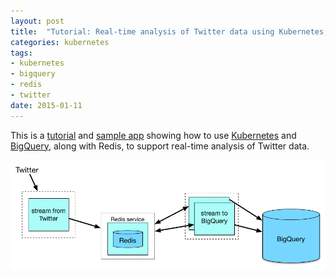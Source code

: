 ```yaml
---
layout: post
title:  "Tutorial: Real-time analysis of Twitter data using Kubernetes, Redis and BigQuery"
categories: kubernetes
tags:
- kubernetes
- bigquery
- redis
- twitter
date: 2015-01-11
---
```


This is a [tutorial](https://cloud.google.com/solutions/real-time-analysis/kubernetes-redis-bigquery) and [sample app](https://github.com/GoogleCloudPlatform/kubernetes-bigquery-python/) showing how to use [Kubernetes](http://kubernetes.io/) and [BigQuery](https://cloud.google.com/bigquery/), along with Redis, to support real-time analysis of Twitter data.

<img src="/images/k8s_redis_tw_bq.png" width="600" alt="Architecture of app">
